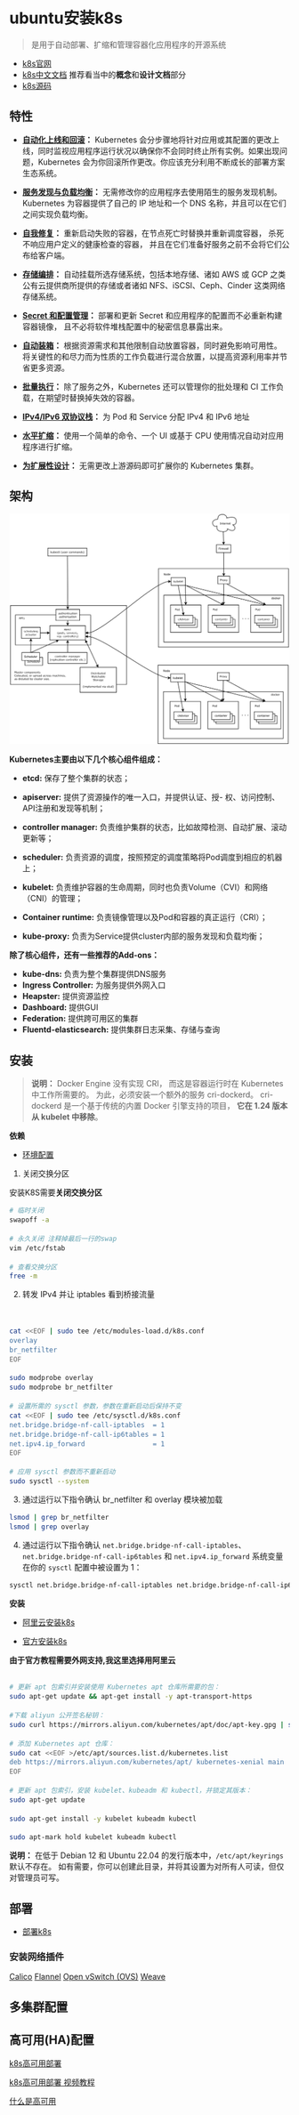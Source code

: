 # ubuntu安装k8s

> 是用于自动部署、扩缩和管理容器化应用程序的开源系统

- [k8s官网](https://kubernetes.io/zh-cn/)
- [k8s中文文档](http://docs.kubernetes.org.cn/) 推荐看当中的**概念**和**设计文档**部分
- [k8s源码](https://github.com/kubernetes/kubernetes)

## 特性

- **[自动化上线和回滚](https://kubernetes.io/zh-cn/docs/concepts/workloads/controllers/deployment/)：** Kubernetes 会分步骤地将针对应用或其配置的更改上线，同时监视应用程序运行状况以确保你不会同时终止所有实例。如果出现问题，Kubernetes 会为你回滚所作更改。你应该充分利用不断成长的部署方案生态系统。

- **[服务发现与负载均衡](https://kubernetes.io/zh-cn/docs/concepts/services-networking/service/)：** 无需修改你的应用程序去使用陌生的服务发现机制。Kubernetes 为容器提供了自己的 IP 地址和一个 DNS 名称，并且可以在它们之间实现负载均衡。
  
- **[自我修复](https://kubernetes.io/zh-cn/docs/concepts/workloads/controllers/replicaset/#replicationcontroller-%e5%a6%82%e4%bd%95%e5%b7%a5%e4%bd%9c)：** 重新启动失败的容器，在节点死亡时替换并重新调度容器， 杀死不响应用户定义的健康检查的容器， 并且在它们准备好服务之前不会将它们公布给客户端。

- **[存储编排](https://kubernetes.io/zh-cn/docs/concepts/storage/persistent-volumes/)：** 自动挂载所选存储系统，包括本地存储、诸如 AWS 或 GCP 之类公有云提供商所提供的存储或者诸如 NFS、iSCSI、Ceph、Cinder 这类网络存储系统。

- **[Secret 和配置管理](https://kubernetes.io/zh-cn/docs/concepts/configuration/secret/)：** 部署和更新 Secret 和应用程序的配置而不必重新构建容器镜像， 且不必将软件堆栈配置中的秘密信息暴露出来。

- **[自动装箱](https://kubernetes.io/zh-cn/docs/concepts/configuration/manage-resources-containers/)：** 根据资源需求和其他限制自动放置容器，同时避免影响可用性。 将关键性的和尽力而为性质的工作负载进行混合放置，以提高资源利用率并节省更多资源。

- **[批量执行](https://kubernetes.io/zh-cn/docs/concepts/workloads/controllers/job/)：** 除了服务之外，Kubernetes 还可以管理你的批处理和 CI 工作负载，在期望时替换掉失效的容器。

- **[IPv4/IPv6 双协议栈](https://kubernetes.io/zh-cn/docs/concepts/services-networking/dual-stack/)：** 为 Pod 和 Service 分配 IPv4 和 IPv6 地址

- **[水平扩缩](https://kubernetes.io/zh-cn/docs/tasks/run-application/horizontal-pod-autoscale/)：** 使用一个简单的命令、一个 UI 或基于 CPU 使用情况自动对应用程序进行扩缩。

- **[为扩展性设计](https://kubernetes.io/zh-cn/docs/concepts/extend-kubernetes/)：** 无需更改上游源码即可扩展你的 Kubernetes 集群。

## 架构


![架构图](images/k8s_arch.png)

**Kubernetes主要由以下几个核心组件组成：**

- **etcd:** 保存了整个集群的状态；

- **apiserver:** 提供了资源操作的唯一入口，并提供认证、授- 权、访问控制、API注册和发现等机制；

- **controller manager:** 负责维护集群的状态，比如故障检测、自动扩展、滚动更新等；

- **scheduler:** 负责资源的调度，按照预定的调度策略将Pod调度到相应的机器上；

- **kubelet:** 负责维护容器的生命周期，同时也负责Volume（CVI）和网络（CNI）的管理；

- **Container runtime:** 负责镜像管理以及Pod和容器的真正运行（CRI）；

- **kube-proxy:** 负责为Service提供cluster内部的服务发现和负载均衡；

**除了核心组件，还有一些推荐的Add-ons：**

- **kube-dns:** 负责为整个集群提供DNS服务
- **Ingress Controller:** 为服务提供外网入口
- **Heapster:** 提供资源监控
- **Dashboard:** 提供GUI
- **Federation:** 提供跨可用区的集群
- **Fluentd-elasticsearch:** 提供集群日志采集、存储与查询

## 安装

> **说明：**
> Docker Engine 没有实现 CRI， 而这是容器运行时在 Kubernetes 中工作所需要的。 为此，必须安装一个额外的服务 cri-dockerd。 cri-dockerd 是一个基于传统的内置 Docker 引擎支持的项目， **它在 1.24 版本从 kubelet 中移除**。

**依赖**

- [环境配置](https://kubernetes.io/zh-cn/docs/setup/production-environment/container-runtimes/)

1. 关闭交换分区 

安装K8S需要**关闭交换分区**

```sh
# 临时关闭
swapoff -a

# 永久关闭 注释掉最后一行的swap
vim /etc/fstab

# 查看交换分区
free -m
```

2. 转发 IPv4 并让 iptables 看到桥接流量

```sh


cat <<EOF | sudo tee /etc/modules-load.d/k8s.conf
overlay
br_netfilter
EOF

sudo modprobe overlay
sudo modprobe br_netfilter

# 设置所需的 sysctl 参数，参数在重新启动后保持不变
cat <<EOF | sudo tee /etc/sysctl.d/k8s.conf
net.bridge.bridge-nf-call-iptables  = 1
net.bridge.bridge-nf-call-ip6tables = 1
net.ipv4.ip_forward                 = 1
EOF

# 应用 sysctl 参数而不重新启动
sudo sysctl --system

```

3. 通过运行以下指令确认 br_netfilter 和 overlay 模块被加载

```sh
lsmod | grep br_netfilter
lsmod | grep overlay
```

4. 通过运行以下指令确认 `net.bridge.bridge-nf-call-iptables`、`net.bridge.bridge-nf-call-ip6tables` 和 `net.ipv4.ip_forward` 系统变量在你的 `sysctl` 配置中被设置为 1：

```sh
sysctl net.bridge.bridge-nf-call-iptables net.bridge.bridge-nf-call-ip6tables net.ipv4.ip_forward
```

**安装**

- [阿里云安装k8s](https://developer.aliyun.com/mirror/kubernetes?spm=5176.21213303.J_6704733920.7.728b53c9nPhQpE&scm=20140722.S_other%40%40%E7%BD%91%E7%AB%99%40%40httpsdeveloperaliyunc._.ID_other%40%40%E7%BD%91%E7%AB%99%40%40httpsdeveloperaliyunc-RL_Kubernetes-LOC_main-OR_ser-V_2-P0_0)

- [官方安装k8s](https://kubernetes.io/zh-cn/docs/setup/production-environment/tools/kubeadm/install-kubeadm/)


**由于官方教程需要外网支持,我这里选择用阿里云**

```sh

# 更新 apt 包索引并安装使用 Kubernetes apt 仓库所需要的包：
sudo apt-get update && apt-get install -y apt-transport-https

#下载 aliyun 公开签名秘钥：
sudo curl https://mirrors.aliyun.com/kubernetes/apt/doc/apt-key.gpg | sudo apt-key add - 

# 添加 Kubernetes apt 仓库：
sudo cat <<EOF >/etc/apt/sources.list.d/kubernetes.list
deb https://mirrors.aliyun.com/kubernetes/apt/ kubernetes-xenial main
EOF

# 更新 apt 包索引，安装 kubelet、kubeadm 和 kubectl，并锁定其版本：
sudo apt-get update

sudo apt-get install -y kubelet kubeadm kubectl

sudo apt-mark hold kubelet kubeadm kubectl

```

**说明：**
在低于 Debian 12 和 Ubuntu 22.04 的发行版本中，`/etc/apt/keyrings` 默认不存在。 如有需要，你可以创建此目录，并将其设置为对所有人可读，但仅对管理员可写。

## 部署

- [部署k8s](https://kubernetes.io/zh-cn/docs/setup/production-environment/tools/kubeadm/create-cluster-kubeadm/)

### 安装网络插件

[Calico](https://projectcalico.docs.tigera.io/about/about-calico) 
[Flannel](https://github.com/flannel-io/flannel) 
[Open vSwitch (OVS)](http://www.openvswitch.org/) 
[Weave](https://www.weave.works/) 

## 多集群配置

## 高可用(HA)配置

[k8s高可用部署](https://github.com/sskcal/kubernetes/tree/main/vipk8s)

[k8s高可用部署 视频教程](https://www.bilibili.com/video/BV15z4y1r7Kw/?spm_id_from=333.337.search-card.all.click&vd_source=2a18e529afba9d517bd1187c8f358246)


[什么是高可用](https://blog.51cto.com/dengaosky/1964543)

